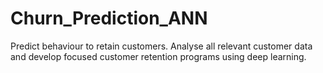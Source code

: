# Churn_Prediction_ANN
Predict behaviour to retain customers. Analyse all relevant customer data and develop focused customer retention programs using deep learning.
